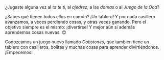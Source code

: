 ¿Jugaste alguna vez al _ta te ti_, al _ajedrez_, a las _damas_ o al _Juego de la Oca_?

¿Sabes qué tienen todos ellos en común? ¡Un tablero! Y por cada casillero avanzamos, a veces perdiendo cosas, y otras veces ganando. Pero el objetivo siempre es el mismo: ¡divertirse! Y mejor aún si además aprendemos cosas nuevas.  :blush:

Conozcamos un juego nuevo llamado _Gobstones_, que también tiene un tablero con casilleros, bolitas y muchas cosas para aprender divirtiéndonos. ¡Empecemos!
